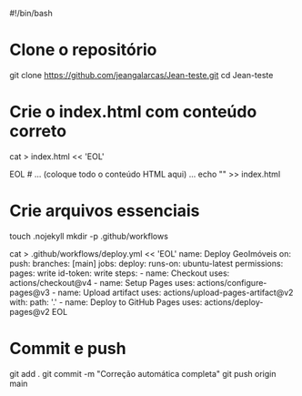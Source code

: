 #!/bin/bash

# Clone o repositório
git clone https://github.com/jeangalarcas/Jean-teste.git
cd Jean-teste

# Crie o index.html com conteúdo correto
cat > index.html << 'EOL'
<!DOCTYPE html>
<html lang="pt-BR">
<head>
    <meta charset="UTF-8">
    <meta name="viewport" content="width=device-width, initial-scale=1.0">
    <title>GeoImóveis RS/SC</title>
    <!-- Todo o conteúdo do index.html aqui -->
EOL
# ... (coloque todo o conteúdo HTML aqui) ...
echo "</html>" >> index.html

# Crie arquivos essenciais
touch .nojekyll
mkdir -p .github/workflows

cat > .github/workflows/deploy.yml << 'EOL'
name: Deploy GeoImóveis
on:
  push:
    branches: [main]
jobs:
  deploy:
    runs-on: ubuntu-latest
    permissions:
      pages: write
      id-token: write
    steps:
      - name: Checkout
        uses: actions/checkout@v4
      - name: Setup Pages
        uses: actions/configure-pages@v3
      - name: Upload artifact
        uses: actions/upload-pages-artifact@v2
        with:
          path: '.'
      - name: Deploy to GitHub Pages
        uses: actions/deploy-pages@v2
EOL

# Commit e push
git add .
git commit -m "Correção automática completa"
git push origin main
